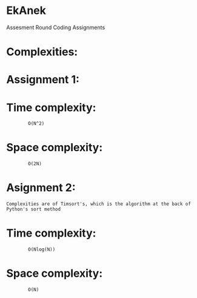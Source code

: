 # EkAnek
Assesment Round Coding Assignments

# Complexities:

#   Assignment 1:

#       Time complexity: 
            O(N^2)
#       Space complexity: 
            O(2N)

#   Asignment 2:
    Complexities are of Timsort's, which is the algorithm at the back of Python's sort method
#       Time complexity: 
            O(Nlog(N))
#       Space complexity: 
            O(N)


